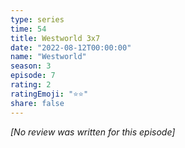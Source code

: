 ```yaml
---
type: series
time: 54
title: Westworld 3x7
date: "2022-08-12T00:00:00"
name: "Westworld"
season: 3
episode: 7
rating: 2
ratingEmoji: "⭐️⭐️"
share: false
---
```


_[No review was written for this episode]_
